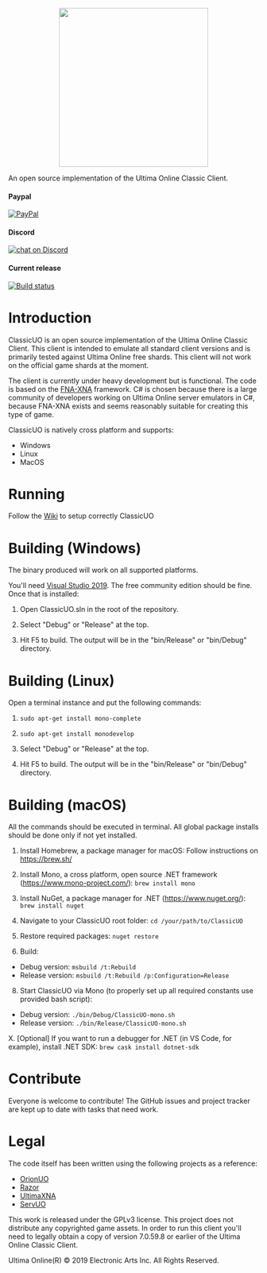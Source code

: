 <p align="center">
  <img width="300" height="320" src="https://i.imgur.com/CgpwyIQ.png">
</p>

An open source implementation of the Ultima Online Classic Client.


#### Paypal  
[![PayPal](https://img.shields.io/badge/paypal-donate-yellow.svg)](https://www.paypal.me/muskara)  
#### Discord  
 <a href="https://discord.gg/VdyCpjQ">
        <img src="https://img.shields.io/discord/458277173208547350.svg?logo=discord"
            alt="chat on Discord"></a>     
            
#### Current release

[![Build status](https://ci.appveyor.com/api/projects/status/qvqctcf8oss5bqh8?svg=true)](https://ci.appveyor.com/project/andreakarasho/classicuo)


# Introduction
ClassicUO is an open source implementation of the Ultima Online Classic Client. This client is intended to emulate all standard client versions and is primarily tested against Ultima Online free shards. This client will not work on the official game shards at the moment.

The client is currently under heavy development but is functional. The code is based on the [FNA-XNA](https://fna-xna.github.io/) framework. C# is chosen because there is a large community of developers working on Ultima Online server emulators in C#, because FNA-XNA exists and seems reasonably suitable for creating this type of game.

ClassicUO is natively cross platform and supports:
* Windows
* Linux
* MacOS

# Running
Follow the [Wiki](https://github.com/andreakarasho/ClassicUO/wiki) to setup correctly ClassicUO

# Building (Windows)
The binary produced will work on all supported platforms.

You'll need [Visual Studio 2019](https://www.visualstudio.com/downloads/). The free community edition should be fine. Once that
is installed:

1. Open ClassicUO.sln in the root of the repository.

2. Select "Debug" or "Release" at the top.

3. Hit F5 to build. The output will be in the "bin/Release" or "bin/Debug" directory.

# Building (Linux)
Open a terminal instance and put the following commands:

1. `sudo apt-get install mono-complete`

2. `sudo apt-get install monodevelop`

3. Select "Debug" or "Release" at the top.

4. Hit F5 to build. The output will be in the "bin/Release" or "bin/Debug" directory.

# Building (macOS)
All the commands should be executed in terminal. All global package installs should be done only if not yet installed.

1. Install Homebrew, a package manager for macOS:
Follow instructions on https://brew.sh/

2. Install Mono, a cross platform, open source .NET framework (https://www.mono-project.com/):
`brew install mono`

3. Install NuGet, a package manager for .NET (https://www.nuget.org/):
`brew install nuget`

4. Navigate to your ClassicUO root folder:
`cd /your/path/to/ClassicUO`

5. Restore required packages:
`nuget restore`

7. Build:
  - Debug version: `msbuild /t:Rebuild`
  - Release version: `msbuild /t:Rebuild /p:Configuration=Release`

8. Start ClassicUO via Mono (to properly set up all required constants use provided bash script):
  - Debug version: `./bin/Debug/ClassicUO-mono.sh`
  - Release version: `./bin/Release/ClassicUO-mono.sh`

X. [Optional] If you want to run a debugger for .NET (in VS Code, for example), install .NET SDK:
`brew cask install dotnet-sdk`

# Contribute
Everyone is welcome to contribute! The GitHub issues and project tracker are kept up to date with tasks that need work.

# Legal
The code itself has been written using the following projects as a reference:

* [OrionUO](https://github.com/hotride/orionuo)
* [Razor](https://github.com/msturgill/razor)
* [UltimaXNA](https://github.com/ZaneDubya/UltimaXNA)
* [ServUO](https://github.com/servuo/servuo)

This work is released under the GPLv3 license. This project does not distribute any copyrighted game assets. In order to run this client you'll need to legally obtain a copy of version 7.0.59.8 or earlier of the Ultima Online Classic Client.

Ultima Online(R) © 2019 Electronic Arts Inc. All Rights Reserved.
